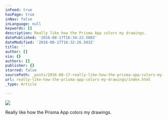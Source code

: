 ```yaml
---
inFeed: true
hasPage: true
inNav: false
inLanguage: null
keywords: []
description: Really like how the Prisma App colors my drawings.
datePublished: '2016-08-17T16:34:22.560Z'
dateModified: '2016-08-17T16:32:26.503Z'
title: ''
author: []
via: {}
authors: []
publisher: {}
starred: false
sourcePath: _posts/2016-08-17-really-like-how-the-prisma-app-colors-my-drawings.md
url: really-like-how-the-prisma-app-colors-my-drawings/index.html
_type: Article

---
```

![](https://the-grid-user-content.s3-us-west-2.amazonaws.com/b7e1226d-5e7f-4f7c-b772-1f5ae76c6fea.jpg)

Really like how the Prisma App colors my drawings.